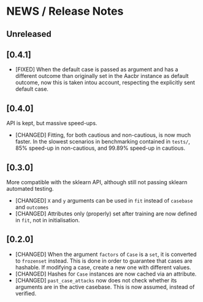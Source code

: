 # NEWS / Release Notes

## Unreleased

## [0.4.1]
  * [FIXED] When the default case is passed as argument and has a different outcome than originally set in the Aacbr instance as default outcome, now this is taken intou account, respecting the explicitly sent default case.

## [0.4.0]
  API is kept, but massive speed-ups.
  * [CHANGED] Fitting, for both cautious and non-cautious, is now much faster.
    In the slowest scenarios in benchmarking contained in `tests/`, 85% speed-up in non-cautious, and 99.89% speed-up in cautious.

## [0.3.0]
  More compatible with the sklearn API, although still not passing sklearn automated testing.
  * [CHANGED] `X` and `y` arguments can be used in `fit` instead of `casebase` and `outcomes`
  * [CHANGED] Attributes only (properly) set after training are now defined in `fit`, not in initialisation.

## [0.2.0]
  * [CHANGED] When the argument `factors` of `Case` is a `set`, it is converted to `frozenset` instead. This is done in order to guarantee that cases are hashable. If modifying a case, create a new one with different values.
  * [CHANGED] Hashes for `Case` instances are now cached via an attribute.
  * [CHANGED] `past_case_attacks` now does not check whether its arguments are in the active casebase. This is now assumed, instead of verified.
